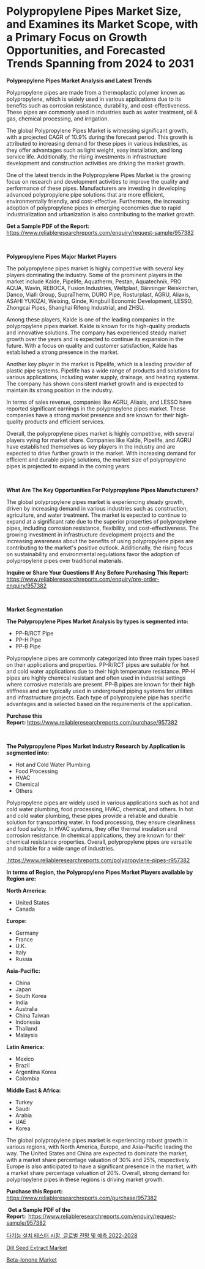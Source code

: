 <p><h1>Polypropylene Pipes Market Size, and Examines its Market Scope, with a Primary Focus on Growth Opportunities, and Forecasted Trends Spanning from 2024 to 2031</h1></p><p><strong>Polypropylene Pipes Market Analysis and Latest Trends</strong></p>
<p><p>Polypropylene pipes are made from a thermoplastic polymer known as polypropylene, which is widely used in various applications due to its benefits such as corrosion resistance, durability, and cost-effectiveness. These pipes are commonly used in industries such as water treatment, oil & gas, chemical processing, and irrigation.</p><p>The global Polypropylene Pipes Market is witnessing significant growth, with a projected CAGR of 10.9% during the forecast period. This growth is attributed to increasing demand for these pipes in various industries, as they offer advantages such as light weight, easy installation, and long service life. Additionally, the rising investments in infrastructure development and construction activities are driving the market growth.</p><p>One of the latest trends in the Polypropylene Pipes Market is the growing focus on research and development activities to improve the quality and performance of these pipes. Manufacturers are investing in developing advanced polypropylene pipe solutions that are more efficient, environmentally friendly, and cost-effective. Furthermore, the increasing adoption of polypropylene pipes in emerging economies due to rapid industrialization and urbanization is also contributing to the market growth.</p></p>
<p><strong>Get a Sample PDF of the Report:&nbsp;</strong> <a href="https://www.reliableresearchreports.com/enquiry/request-sample/957382">https://www.reliableresearchreports.com/enquiry/request-sample/957382</a></p>
<p>&nbsp;</p>
<p><strong>Polypropylene Pipes Major Market Players</strong></p>
<p><p>The polypropylene pipes market is highly competitive with several key players dominating the industry. Some of the prominent players in the market include Kalde, Pipelife, Aquatherm, Pestan, Aquatechnik, PRO AQUA, Wavin, REBOCA, Fusion Industries, Weltplast, Bänninger Reiskirchen, Danco, Vialli Group, SupraTherm, DURO Pipe, Rosturplast, AGRU, Aliaxis, ASAHI YUKIZAI, Weixing, Ginde, Kingbull Economic Development, LESSO, Zhongcai Pipes, Shanghai Rifeng Industrial, and ZHSU.</p><p>Among these players, Kalde is one of the leading companies in the polypropylene pipes market. Kalde is known for its high-quality products and innovative solutions. The company has experienced steady market growth over the years and is expected to continue its expansion in the future. With a focus on quality and customer satisfaction, Kalde has established a strong presence in the market.</p><p>Another key player in the market is Pipelife, which is a leading provider of plastic pipe systems. Pipelife has a wide range of products and solutions for various applications, including water supply, drainage, and heating systems. The company has shown consistent market growth and is expected to maintain its strong position in the industry.</p><p>In terms of sales revenue, companies like AGRU, Aliaxis, and LESSO have reported significant earnings in the polypropylene pipes market. These companies have a strong market presence and are known for their high-quality products and efficient services.</p><p>Overall, the polypropylene pipes market is highly competitive, with several players vying for market share. Companies like Kalde, Pipelife, and AGRU have established themselves as key players in the industry and are expected to drive further growth in the market. With increasing demand for efficient and durable piping solutions, the market size of polypropylene pipes is projected to expand in the coming years.</p></p>
<p>&nbsp;</p>
<p><strong>What Are The Key Opportunities For Polypropylene Pipes Manufacturers?</strong></p>
<p><p>The global polypropylene pipes market is experiencing steady growth, driven by increasing demand in various industries such as construction, agriculture, and water treatment. The market is expected to continue to expand at a significant rate due to the superior properties of polypropylene pipes, including corrosion resistance, flexibility, and cost-effectiveness. The growing investment in infrastructure development projects and the increasing awareness about the benefits of using polypropylene pipes are contributing to the market's positive outlook. Additionally, the rising focus on sustainability and environmental regulations favor the adoption of polypropylene pipes over traditional materials.</p></p>
<p><strong>Inquire or Share Your Questions If Any Before Purchasing This Report:</strong> <a href="https://www.reliableresearchreports.com/enquiry/pre-order-enquiry/957382">https://www.reliableresearchreports.com/enquiry/pre-order-enquiry/957382</a></p>
<p>&nbsp;</p>
<p><strong>Market Segmentation</strong></p>
<p><strong>The Polypropylene Pipes Market Analysis by types is segmented into:</strong></p>
<p><ul><li>PP-R/RCT Pipe</li><li>PP-H Pipe</li><li>PP-B Pipe</li></ul></p>
<p><p>Polypropylene pipes are commonly categorized into three main types based on their applications and properties. PP-R/RCT pipes are suitable for hot and cold water applications due to their high temperature resistance. PP-H pipes are highly chemical resistant and often used in industrial settings where corrosive materials are present. PP-B pipes are known for their high stiffness and are typically used in underground piping systems for utilities and infrastructure projects. Each type of polypropylene pipe has specific advantages and is selected based on the requirements of the application.</p></p>
<p><strong>Purchase this Report:&nbsp;</strong><a href="https://www.reliableresearchreports.com/purchase/957382">https://www.reliableresearchreports.com/purchase/957382</a></p>
<p>&nbsp;</p>
<p><strong>The Polypropylene Pipes Market Industry Research by Application is segmented into:</strong></p>
<p><ul><li>Hot and Cold Water Plumbing</li><li>Food Processing</li><li>HVAC</li><li>Chemical</li><li>Others</li></ul></p>
<p><p>Polypropylene pipes are widely used in various applications such as hot and cold water plumbing, food processing, HVAC, chemical, and others. In hot and cold water plumbing, these pipes provide a reliable and durable solution for transporting water. In food processing, they ensure cleanliness and food safety. In HVAC systems, they offer thermal insulation and corrosion resistance. In chemical applications, they are known for their chemical resistance properties. Overall, polypropylene pipes are versatile and suitable for a wide range of industries.</p></p>
<p><a href="https://www.reliableresearchreports.com/polypropylene-pipes-r957382">&nbsp;https://www.reliableresearchreports.com/polypropylene-pipes-r957382</a></p>
<p><strong>In terms of Region, the Polypropylene Pipes Market Players available by Region are:</strong></p>
<p>
    <p> <strong> North America: </strong>
        <ul>
            <li>United States</li>
            <li>Canada</li>
        </ul>
        </p> 
    <p> <strong> Europe: </strong>
        <ul>
            <li>Germany</li>
            <li>France</li>
            <li>U.K.</li>
            <li>Italy</li>
            <li>Russia</li>
        </ul>
        </p> 
    <p> <strong> Asia-Pacific: </strong>
        <ul>
            <li>China</li>
            <li>Japan</li>
            <li>South Korea</li>
            <li>India</li>
            <li>Australia</li>
            <li>China Taiwan</li>
            <li>Indonesia</li>
            <li>Thailand</li>
            <li>Malaysia</li>
        </ul>
        </p> 
    <p> <strong> Latin America: </strong>
        <ul>
            <li>Mexico</li>
            <li>Brazil</li>
            <li>Argentina Korea</li>
            <li>Colombia</li>
        </ul>
        </p> 
    <p> <strong> Middle East & Africa: </strong>
        <ul>
            <li>Turkey</li>
            <li>Saudi</li>
            <li>Arabia</li>
            <li>UAE</li>
            <li>Korea</li>
        </ul>
    </p>
    </p>
<p><p>The global polypropylene pipes market is experiencing robust growth in various regions, with North America, Europe, and Asia-Pacific leading the way. The United States and China are expected to dominate the market, with a market share percentage valuation of 30% and 25%, respectively. Europe is also anticipated to have a significant presence in the market, with a market share percentage valuation of 20%. Overall, strong demand for polypropylene pipes in these regions is driving market growth.</p></p>
<p><strong>Purchase this Report: </strong><a href="https://www.reliableresearchreports.com/purchase/957382">https://www.reliableresearchreports.com/purchase/957382</a></p>
<p>&nbsp;<strong>Get a Sample PDF of the Report:&nbsp;&nbsp;</strong><a href="https://www.reliableresearchreports.com/enquiry/request-sample/957382">https://www.reliableresearchreports.com/enquiry/request-sample/957382</a></p>
<p><strong></strong></p>
<p><p><a href="https://github.com/JosefaRice/Market-Research-Report-List-1/blob/main/3208104131256.md">다기능 설치 테스터 시장, 글로벌 전망 및 예측 2022-2028</a></p><p><a href="https://github.com/bmorecock/Market-Research-Report-List-4/blob/main/dill-seed-extract-market.md">Dill Seed Extract Market</a></p><p><a href="https://github.com/Krish2023na/Market-Research-Report-List-5/blob/main/beta-ionone-market.md">Beta-Ionone Market</a></p></p>